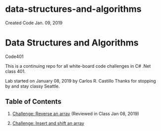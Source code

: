 # data-structures-and-algorithms
Created Code Jan. 09, 2019

# Data Structures and Algorithms
Code401 

This is a continuing repo for all white-board code challenges in C# .Net class 401.

Lab started on January 08, 2019 by Carlos R. Castillo
Thanks for stopping by and stay classy Seattle.


## Table of Contents

1. [Challenge: Reverse an array](Challenges/reverseArray) (Reviewed in Class Jan 08, 2019)

2. [Challenge: Insert and shift an array](Challenges/arrayShift)



